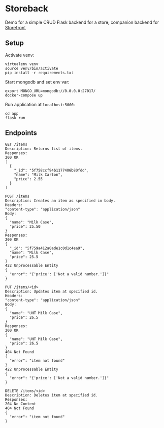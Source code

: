 # Storeback
Demo for a simple CRUD Flask backend for a store, companion backend for [Storefront](https://github.com/shaun-chiang/storefront)

## Setup
Activate venv:
```
virtualenv venv
source venv/bin/activate
pip install -r requirements.txt
```

Start mongodb and set env var:
```
export MONGO_URL=mongodb://0.0.0.0:27017/
docker-compose up
```

Run application at `localhost:5000`:
```
cd app
flask run
```

## Endpoints
```
GET /items
Description: Returns list of items.
Responses:
200 OK
[
  {
    "_id": "5f758ccf94b1177406b80fdd",
    "name": "Milk Carton",
    "price": 2.55
  }
]
```

```
POST /items
Description: Creates an item as specified in body.
Headers:
"content-type": "application/json"
Body:
{
  "name": "Milk Case",
  "price": 25.50
}
Responses:
200 OK
{
  "_id": "5f759a412a0ade1c0d1c4ea9",
  "name": "Milk Case",
  "price": 25.5
}
422 Unprocessable Entity
{
  "error": "{'price': ['Not a valid number.']}"
}
```
```
PUT /items/<id>
Description: Updates item at specified id.
Headers:
"content-type": "application/json"
Body:
{
  "name": "UHT Milk Case",
  "price": 26.5
}
Responses:
200 OK
{
  "name": "UHT Milk Case",
  "price": 26.5
}
404 Not Found
{
  "error": "item not found"
}
422 Unprocessable Entity
{
  "error": "{'price': ['Not a valid number.']}"
}
```
```
DELETE /items/<id>
Description: Deletes item at specified id.
Responses:
204 No Content
404 Not Found
{
  "error": "item not found"
}
```
